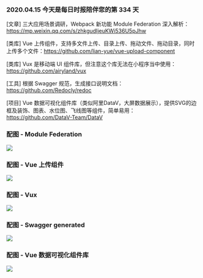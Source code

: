 ### 2020.04.15 今天是每日时报陪伴您的第 334 天

[文章] 三大应用场景调研，Webpack 新功能 Module Federation 深入解析：<https://mp.weixin.qq.com/s/zhkgudIjeuKWi536U5pJhw>

[类库] Vue 上传组件，支持多文件上传、目录上传、拖动文件、拖动目录，同时上传多个文件：<https://github.com/lian-yue/vue-upload-component>

[类库] Vux 是移动端 UI 组件库，但注意这个库无法在小程序当中使用：<https://github.com/airyland/vux>

[工具] 根据 Swagger 规范，生成接口说明文档：<https://github.com/Redocly/redoc>

[项目] Vue 数据可视化组件库（类似阿里DataV，大屏数据展示），提供SVG的边框及装饰、图表、水位图、飞线图等组件，简单易用：<https://github.com/DataV-Team/DataV>

### 配图 - Module Federation
![](http://qn.40zhe.com/20200415172032.png)

### 配图 - Vue 上传组件
![](http://qn.40zhe.com/20200415172346.png)

### 配图 - Vux
![](http://qn.40zhe.com/20200415172455.png)

### 配图 - Swagger generated
![](http://qn.40zhe.com/20200415172709.png)

### 配图 - Vue 数据可视化组件库 
![](http://qn.40zhe.com/20200415172851.png)

